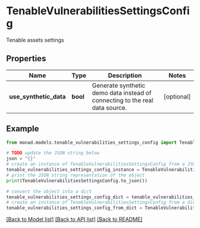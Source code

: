 # TenableVulnerabilitiesSettingsConfig

Tenable assets settings

## Properties

Name | Type | Description | Notes
------------ | ------------- | ------------- | -------------
**use_synthetic_data** | **bool** | Generate synthetic demo data instead of connecting to the real data source. | [optional] 

## Example

```python
from monad.models.tenable_vulnerabilities_settings_config import TenableVulnerabilitiesSettingsConfig

# TODO update the JSON string below
json = "{}"
# create an instance of TenableVulnerabilitiesSettingsConfig from a JSON string
tenable_vulnerabilities_settings_config_instance = TenableVulnerabilitiesSettingsConfig.from_json(json)
# print the JSON string representation of the object
print(TenableVulnerabilitiesSettingsConfig.to_json())

# convert the object into a dict
tenable_vulnerabilities_settings_config_dict = tenable_vulnerabilities_settings_config_instance.to_dict()
# create an instance of TenableVulnerabilitiesSettingsConfig from a dict
tenable_vulnerabilities_settings_config_from_dict = TenableVulnerabilitiesSettingsConfig.from_dict(tenable_vulnerabilities_settings_config_dict)
```
[[Back to Model list]](../README.md#documentation-for-models) [[Back to API list]](../README.md#documentation-for-api-endpoints) [[Back to README]](../README.md)


